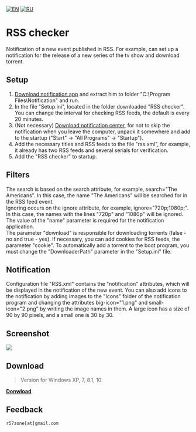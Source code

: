 [![EN](https://user-images.githubusercontent.com/9499881/33184537-7be87e86-d096-11e7-89bb-f3286f752bc6.png)](https://github.com/r57zone/RSS-checker/) 
[![RU](https://user-images.githubusercontent.com/9499881/27683795-5b0fbac6-5cd8-11e7-929c-057833e01fb1.png)](https://github.com/r57zone/RSS-checker/blob/master/README.RU.md) 
# RSS checker
Notification of a new event published in RSS. For example, can set up a notification for the release of a new series of the tv show and download torrent.

## Setup
1. [Download notification app](https://github.com/r57zone/notifications) and extract him to folder "C:\Program Files\Notification" and run.<br>
2. In the file "Setup.ini", located in the folder downloaded "RSS checker". You can change the interval for checking RSS feeds, the default is every 20 minutes.<br>
3. (Not necessary) [Download notification center](https://github.com/r57zone/Notification-center), for not to skip the notification when you leave the computer, unpack it somewhere and add to the startup ("Start" -> "All Programs" -> "Startup").<br>
4. Add the necessary titles and RSS feeds to the file "rss.xml", for example, it already has two RSS feeds and several serials for verification.<br>
5. Add the "RSS checker" to startup.

## Filters
The search is based on the search attribute, for example, search="The Americans". In this case, the name "The Americans" will be searched for in the RSS feed event.<br>
Ignoring occurs on the ignore attribute, for example, ignore="720p;1080p;". In this case, the names with the lines "720p" and "1080p" will be ignored.<br>
The value of the "name" parameter is required for the notification application.<br>
The parameter "download" is responsible for downloading torrents (false - no and true - yes). If necessary, you can add cookies for RSS feeds, the parameter "cookie". To automatically add a torrent to the boot program, you must change the "DownloaderPath" parameter in the "Setup.ini" file.

## Notification
Configuration file "RSS.xml" contains the "notification" attributes, which will be displayed in the notification of the new event. You can also add icons to the notification by adding images to the "Icons" folder of the notification program and changing the attributes big-icon="1.png" and small-icon="2.png" by writing the image names in them. A large icon has a size of 90 by 90 pixels, and a small one is 30 by 30. 

## Screenshot
![](https://user-images.githubusercontent.com/9499881/34340035-02dc76d2-e996-11e7-9a6d-71ddb14dbc8d.png)<br>

## Download
>Version for Windows XP, 7, 8.1, 10.

**[Donwload](https://github.com/r57zone/RSS-checker/releases)**

## Feedback
`r57zone[at]gmail.com`

